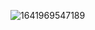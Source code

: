 ![1641969547189](https://github.com/99Thushantha/ProjectAquelLanka/assets/70588385/9cd343e3-d813-41fa-94d3-b9997061e478)
